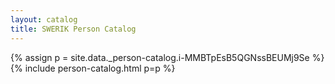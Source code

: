 ```yaml
---
layout: catalog
title: SWERIK Person Catalog
---
```

{% assign p = site.data._person-catalog.i-MMBTpEsB5QGNssBEUMj9Se %}
{% include person-catalog.html p=p %}

